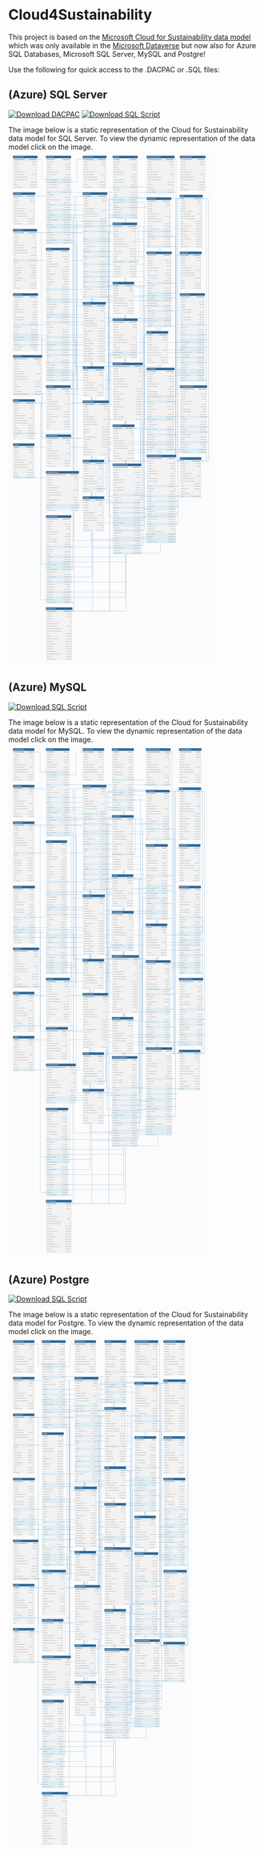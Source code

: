# Cloud4Sustainability

This project is based on the [Microsoft Cloud for Sustainability data model](https://learn.microsoft.com/en-us/common-data-model/schema/core/industrycommon/sustainability/overview) which was only available in the [Microsoft Dataverse](https://learn.microsoft.com/en-us/power-apps/maker/data-platform/data-platform-intro) but now also for Azure SQL Databases, Microsoft SQL Server, MySQL and Postgre!  

Use the following for quick access to the .DACPAC or .SQL files:

## (Azure) SQL Server

[![Download DACPAC](https://www.file-extension.info/images/resource/formats/dacpac.png)](https://github.com/CloudShiftBV/Cloud4Sustainability/blob/master/(Azure)%20SQL%20Server/bin/Debug/Cloud4Sustainability.dacpac) [![Download SQL Script](https://www.file-extension.info/images/resource/formats/sql.png)](https://github.com/CloudShiftBV/Cloud4Sustainability/blob/master/(Azure)%20SQL%20Server/bin/Debug/Cloud4Sustainability_T-SQL.sql)

The image below is a static representation of the Cloud for Sustainability data model for SQL Server. To view the dynamic representation of the data model click on the image.
[![image alt text](https://github.com/CloudShiftBV/Cloud4Sustainability/blob/master/(Azure)%20SQL%20Server/Cloud%20for%20Sustainability%20data%20model%20SQL%20Server.png)](https://dbdiagram.io/d/63ffcb29296d97641d84c0f3)

## (Azure) MySQL

[![Download SQL Script](https://www.file-extension.info/images/resource/formats/sql.png)](https://github.com/CloudShiftBV/Cloud4Sustainability/blob/master/(Azure)%20MySQL/Cloud4Sustainability_MySQL.sql)

The image below is a static representation of the Cloud for Sustainability data model for MySQL. To view the dynamic representation of the data model click on the image.
[![image alt text](https://github.com/CloudShiftBV/Cloud4Sustainability/blob/master/(Azure)%20MySQL/Cloud%20for%20Sustainability%20data%20model%20MySQL.png)](https://dbdiagram.io/d/642f02528615191cfa8c0214)

## (Azure) Postgre

[![Download SQL Script](https://www.file-extension.info/images/resource/formats/sql.png)](https://github.com/CloudShiftBV/Cloud4Sustainability/blob/master/(Azure)%20Postgre/Cloud4Sustainability_PostgreSQL.sql)

The image below is a static representation of the Cloud for Sustainability data model for Postgre. To view the dynamic representation of the data model click on the image.
[![image alt text](https://github.com/CloudShiftBV/Cloud4Sustainability/blob/master/(Azure)%20Postgre/Cloud%20for%20Sustainability%20data%20model%20PostgreSQL.png)](https://dbdiagram.io/d/642ef7ae8615191cfa8bfff5)

